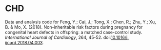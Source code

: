 # CHD
Data and analysis code for Feng, Y.; Cai, J.; Tong, X.; Chen, R.; Zhu, Y.; Xu, B. & Mo, X. (2018). Non-inheritable risk factors during pregnancy for congenital heart defects in offspring: a matched case-control study. *International Journal of Cardiology*, 264, 45-52. doi:[10.1016/j. ijcard.2018.04.003](https://doi.org/10.1016/j.ijcard.2018.04.003).
